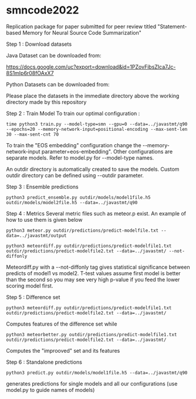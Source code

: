 # smncode2022
Replication package for paper submitted for peer review titled "Statement-based Memory for Neural Source Code Summarization"


Step 1 : Download datasets

Java Dataset can be downloaded from:

https://docs.google.com/uc?export=download&id=1PZovFibsZIca7Jc-8S1mIp6r08fOAxX7

Python Datasets can be downloaded from:




Please place the datasets in the immediate directory above the working directory made by this repository

Step 2 : Train Model
To train our optimal configuration : 
```
time python3 train.py --model-type=smn --gpu=0 --data=../javastmt/q90 --epochs=20 --memory-network-input=positional-encoding --max-sent-len 30 --max-sent-cnt 70
```
To train the "EOS embedding" configuration change the --memory-network-input parameter=eos-embedding". Other configurations are separate models. Refer to model.py for --model-type names.

An outdir directory is automatically created to save the models. Custom outdir directory can be defined using --outdir parameter.


Step 3 : Ensemble predictions

```
python3 predict_ensemble.py outdir/models/model1file.h5 outdir/models/model2file.h5 --data=../javastmt/q90
```
Step 4 : Metrics
Several metric files such as meteor.p exist. An example of how to use them is given below
```
python3 meteor.py outdir/predictions/predict-modelfile.txt --data=../javastmt/output
```
```
python3 meteordiff.py outdir/predictions/predict-modelfile1.txt outdir/predictions/predict-modelfile2.txt --data=../javastmt/ --not-diffonly 
```
Meteordiff.py with a --not-diffonly tag gives statistical significance between predicts of model1 vs model2. T-test values assume first model is better than the second so you may see very high p-value if you feed the lower scoring model first.

Step 5 : Difference set
```
python3 meteordiff.py outdir/predictions/predict-modelfile1.txt outdir/predictions/predict-modelfile2.txt --data=../javastmt/
```
Computes features of the difference set
while
```
python3 meteorbetter.py outdir/predictions/predict-modelfile1.txt outdir/predictions/predict-modelfile2.txt --data=../javastmt/
```
Computes the "improoved" set and its features

Step 6 : Standalone predictions
```
python3 predict.py outdir/models/model1file.h5 --data=../javastmt/q90
```
generates predictions for single models and all our configurations (use model.py to guide names of models)
